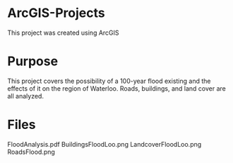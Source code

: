 # ArcGIS-Projects
This project was created using ArcGIS

# Purpose
This project covers the possibility of a 100-year flood existing and the effects of it on the region of Waterloo. Roads, buildings, and land cover are all analyzed. 

# Files
FloodAnalysis.pdf
BuildingsFloodLoo.png
LandcoverFloodLoo.png
RoadsFlood.png
